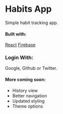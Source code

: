 # Habits App

Simple habit tracking app.

#### Built with:
[React](https://github.com/facebookincubator/create-react-app)
[Firebase](https://firebase.google.com)

### Login With:
Google, Github or Twitter.

#### More coming soon:
* History view
* Better navigation
* Updated styling
* Theme options